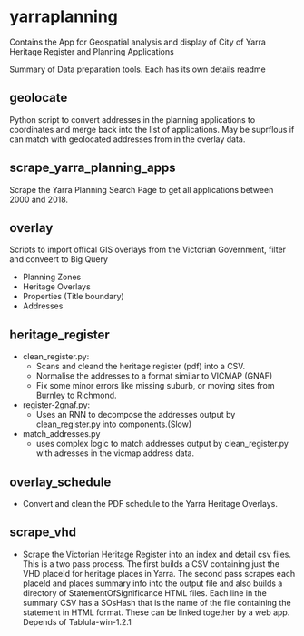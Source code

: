 # yarraplanning
Contains the App for Geospatial analysis and display of City of Yarra Heritage Register and Planning Applications 

Summary of Data preparation tools. Each has its own details readme

## geolocate
Python script to convert addresses in the planning applications to coordinates and merge back into the list of applications.
May be suprflous if can match with geolocated addresses from in the overlay data.

## scrape_yarra_planning_apps
Scrape the Yarra Planning Search Page to get all applications between 2000 and 2018.

## overlay
Scripts to import offical GIS overlays from the Victorian Government, filter and conveert to Big Query
- Planning Zones
- Heritage Overlays
- Properties (Title boundary)
- Addresses

## heritage_register 
- clean_register.py: 
   - Scans and cleand the heritage register (pdf) into a CSV.
   - Normalise the addresses to a format similar to VICMAP (GNAF)
   - Fix some minor errors like missing suburb, or moving sites from Burnley to Richmond.
- register-2gnaf.py: 
   - Uses an RNN to decompose the addresses output by clean_register.py into components.(Slow)
- match_addresses.py
   - uses complex logic to match addresses output by clean_register.py with adresses in the vicmap address data.

## overlay_schedule
 - Convert and clean the PDF schedule to the Yarra Heritage Overlays.

## scrape_vhd
 - Scrape the Victorian Heritage Register into an index and detail csv files. 
   This is a two pass process. The first builds a CSV containing just the VHD placeId 
   for heritage places in Yarra. 
   The second pass scrapes each placeId and places summary info into the output file
   and also builds a directory of StatementOfSignificance HTML files. 
   Each line in the summary CSV has a SOsHash that is the name of the file containing the statement in HTML format.
   These can be linked together by a web app.
   Depends of Tablula-win-1.2.1
